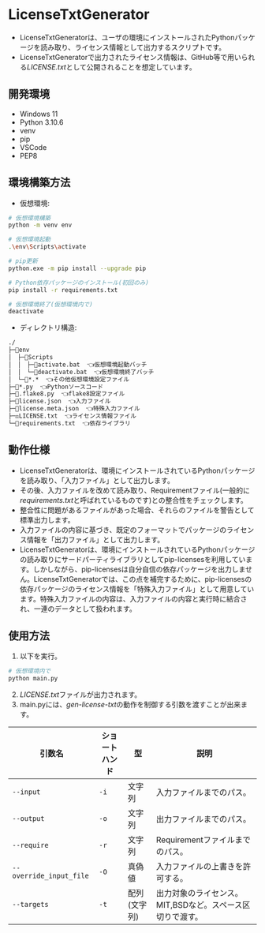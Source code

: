 # LicenseTxtGenerator

- LicenseTxtGeneratorは、ユーザの環境にインストールされたPythonパッケージを読み取り、ライセンス情報として出力するスクリプトです。
- LicenseTxtGeneratorで出力されたライセンス情報は、GitHub等で用いられる*LICENSE.txt*として公開されることを想定しています。

## 開発環境

- Windows 11
- Python 3.10.6
- venv
- pip
- VSCode
- PEP8

## 環境構築方法

- 仮想環境:

```sh
# 仮想環境構築
python -m venv env

# 仮想環境起動
.\env\Scripts\activate

# pip更新
python.exe -m pip install --upgrade pip

# Python依存パッケージのインストール(初回のみ)
pip install -r requirements.txt

# 仮想環境終了(仮想環境内で)
deactivate
```

- ディレクトリ構造:

```txt
./
├─📁env
│　├─📁Scripts
│　│　├─📄activate.bat  👈仮想環境起動バッチ
│　│　└─📄deactivate.bat  👈仮想環境終了バッチ
│　└─📄*.*  👈その他仮想環境設定ファイル
├─🐍*.py  👈Pythonソースコード
├─📄.flake8.py  👈flake8設定ファイル
├─📄license.json  👈入力ファイル
├─📄license.meta.json  👈特殊入力ファイル
├─⚖LICENSE.txt  👈ライセンス情報ファイル
└─📄requirements.txt  👈依存ライブラリ
```

## 動作仕様

- LicenseTxtGeneratorは、環境にインストールされているPythonパッケージを読み取り、「入力ファイル」として出力します。
- その後、入力ファイルを改めて読み取り、Requirementファイル(一般的に*requirements.txt*と呼ばれているものです)との整合性をチェックします。
- 整合性に問題があるファイルがあった場合、それらのファイルを警告として標準出力します。
- 入力ファイルの内容に基づき、既定のフォーマットでパッケージのライセンス情報を「出力ファイル」として出力します。
- LicenseTxtGeneratorは、環境にインストールされているPythonパッケージの読み取りにサードパーティライブラリとしてpip-licensesを利用しています。しかしながら、pip-licensesは自分自信の依存パッケージを出力しません。LicenseTxtGeneratorでは、この点を補完するために、pip-licensesの依存パッケージのライセンス情報を「特殊入力ファイル」として用意しています。特殊入力ファイルの内容は、入力ファイルの内容と実行時に結合され、一連のデータとして扱われます。

## 使用方法

1. 以下を実行。

```sh
# 仮想環境内で
python main.py
```

2. *LICENSE.txt*ファイルが出力されます。
3. main.pyには、*gen-license-txt*の動作を制御する引数を渡すことが出来ます。

| 引数名 | ショートハンド | 型 | 説明 |
| -- | -- | -- | -- |
| `--input` | `-i` | 文字列 | 入力ファイルまでのパス。 | 
| `--output` | `-o` | 文字列 | 出力ファイルまでのパス。 |
| `--require` | `-r` | 文字列 | Requirementファイルまでのパス。 |
| `--override_input_file` | `-O` | 真偽値 | 入力ファイルの上書きを許可する。 |
| `--targets` | `-t` | 配列(文字列) | 出力対象のライセンス。MIT,BSDなど。スペース区切りで渡す。 |
